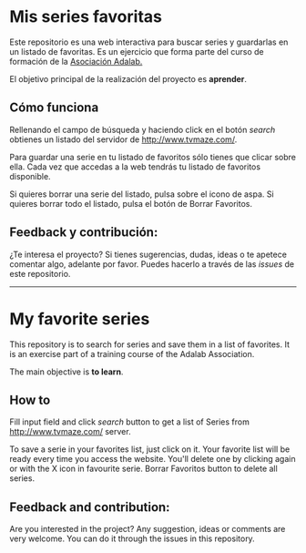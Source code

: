 # Mis series favoritas

Este repositorio es una web interactiva para buscar series y guardarlas en un listado de favoritas. Es un ejercicio que forma parte del curso de formación de la [Asociación Adalab.](https://adalab.es/)

El objetivo principal de la realización del proyecto es **aprender**.

## Cómo funciona

Rellenando el campo de búsqueda y haciendo click en el botón _search_ obtienes un listado del servidor de http://www.tvmaze.com/.

Para guardar una serie en tu listado de favoritos sólo tienes que clicar sobre ella. Cada vez que accedas a la web tendrás tu listado de favoritos disponible.

Si quieres borrar una serie del listado, pulsa sobre el icono de aspa. Si quieres borrar todo el listado, pulsa el botón de Borrar Favoritos.

## Feedback y contribución:

¿Te interesa el proyecto? Si tienes sugerencias, dudas, ideas o te apetece comentar algo, adelante por favor. Puedes hacerlo a través de las _issues_ de este repositorio.

---

# My favorite series

This repository is to search for series and save them in a list of favorites. It is an exercise part of a training course of the Adalab Association.

The main objective is **to learn**.

## How to

Fill input field and click _search_ button to get a list of Series from http://www.tvmaze.com/ server.

To save a serie in your favorites list, just click on it. Your favorite list will be ready every time you access the website.
You'll delete one by clicking again or with the X icon in favourite serie. Borrar Favoritos button to delete all series.

## Feedback and contribution:

Are you interested in the project? Any suggestion, ideas or comments are very welcome. You can do it through the issues in this repository.

